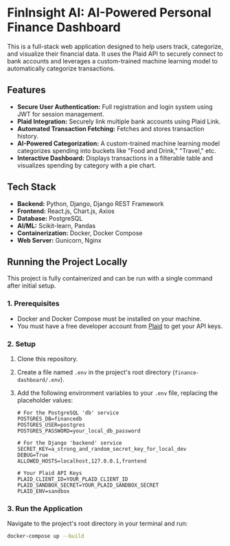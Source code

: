# FinInsight AI: AI-Powered Personal Finance Dashboard

This is a full-stack web application designed to help users track, categorize, and visualize their financial data. It uses the Plaid API to securely connect to bank accounts and leverages a custom-trained machine learning model to automatically categorize transactions.

## Features

* **Secure User Authentication:** Full registration and login system using JWT for session management.
* **Plaid Integration:** Securely link multiple bank accounts using Plaid Link.
* **Automated Transaction Fetching:** Fetches and stores transaction history.
* **AI-Powered Categorization:** A custom-trained machine learning model categorizes spending into buckets like "Food and Drink," "Travel," etc.
* **Interactive Dashboard:** Displays transactions in a filterable table and visualizes spending by category with a pie chart.

## Tech Stack

* **Backend:** Python, Django, Django REST Framework
* **Frontend:** React.js, Chart.js, Axios
* **Database:** PostgreSQL
* **AI/ML:** Scikit-learn, Pandas
* **Containerization:** Docker, Docker Compose
* **Web Server:** Gunicorn, Nginx

## Running the Project Locally

This project is fully containerized and can be run with a single command after initial setup.

### 1. Prerequisites

* Docker and Docker Compose must be installed on your machine.
* You must have a free developer account from [Plaid](https://plaid.com/) to get your API keys.

### 2. Setup

1.  Clone this repository.
2.  Create a file named `.env` in the project's root directory (`finance-dashboard/.env`).
3.  Add the following environment variables to your `.env` file, replacing the placeholder values:

    ```
    # For the PostgreSQL 'db' service
    POSTGRES_DB=financedb
    POSTGRES_USER=postgres
    POSTGRES_PASSWORD=your_local_db_password

    # For the Django 'backend' service
    SECRET_KEY=a_strong_and_random_secret_key_for_local_dev
    DEBUG=True
    ALLOWED_HOSTS=localhost,127.0.0.1,frontend

    # Your Plaid API Keys
    PLAID_CLIENT_ID=YOUR_PLAID_CLIENT_ID
    PLAID_SANDBOX_SECRET=YOUR_PLAID_SANDBOX_SECRET
    PLAID_ENV=sandbox
    ```

### 3. Run the Application

Navigate to the project's root directory in your terminal and run:

```bash
docker-compose up --build